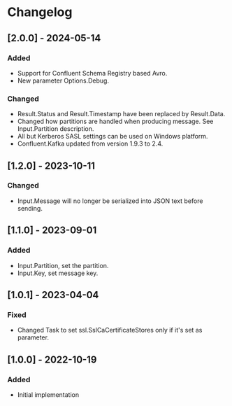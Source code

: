 # Changelog
## [2.0.0] - 2024-05-14
### Added
- Support for Confluent Schema Registry based Avro.
- New parameter Options.Debug.
### Changed 
- Result.Status and Result.Timestamp have been replaced by Result.Data.
- Changed how partitions are handled when producing message. See Input.Partition description.
- All but Kerberos SASL settings can be used on Windows platform.
- Confluent.Kafka updated from version 1.9.3 to 2.4.

## [1.2.0] - 2023-10-11
### Changed 
- Input.Message will no longer be serialized into JSON text before sending.

## [1.1.0] - 2023-09-01
### Added 
- Input.Partition, set the partition.
- Input.Key, set message key.

## [1.0.1] - 2023-04-04
### Fixed 
- Changed Task to set ssl.SslCaCertificateStores only if it's set as parameter.

## [1.0.0] - 2022-10-19
### Added
- Initial implementation